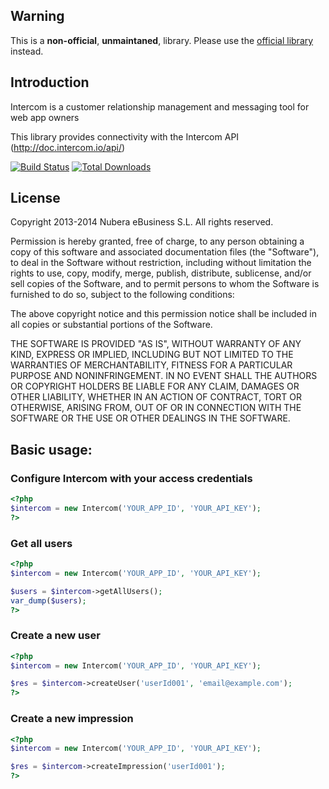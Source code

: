 ## Warning

This is a **non-official**, **unmaintaned**, library. Please use the [official library](https://github.com/intercom/intercom-php) instead.

## Introduction

Intercom is a customer relationship management and messaging tool for web app owners

This library provides connectivity with the Intercom API (http://doc.intercom.io/api/)

[![Build Status](https://travis-ci.org/nubera-ebusiness/intercom-php.png?branch=master)](https://travis-ci.org/nubera-ebusiness/intercom-php)
[![Total Downloads](https://poser.pugx.org/nubera-ebusiness/intercom-php/downloads.png)](https://packagist.org/packages/nubera-ebusiness/intercom-php)

## License

Copyright 2013-2014 Nubera eBusiness S.L. All rights reserved.

Permission is hereby granted, free of charge, to any person obtaining a copy
of this software and associated documentation files (the "Software"), to
deal in the Software without restriction, including without limitation the
rights to use, copy, modify, merge, publish, distribute, sublicense, and/or
sell copies of the Software, and to permit persons to whom the Software is
furnished to do so, subject to the following conditions:

The above copyright notice and this permission notice shall be included in
all copies or substantial portions of the Software.

THE SOFTWARE IS PROVIDED "AS IS", WITHOUT WARRANTY OF ANY KIND, EXPRESS OR
IMPLIED, INCLUDING BUT NOT LIMITED TO THE WARRANTIES OF MERCHANTABILITY,
FITNESS FOR A PARTICULAR PURPOSE AND NONINFRINGEMENT. IN NO EVENT SHALL THE
AUTHORS OR COPYRIGHT HOLDERS BE LIABLE FOR ANY CLAIM, DAMAGES OR OTHER
LIABILITY, WHETHER IN AN ACTION OF CONTRACT, TORT OR OTHERWISE, ARISING
FROM, OUT OF OR IN CONNECTION WITH THE SOFTWARE OR THE USE OR OTHER DEALINGS
IN THE SOFTWARE.

## Basic usage:

### Configure Intercom with your access credentials

```php
<?php
$intercom = new Intercom('YOUR_APP_ID', 'YOUR_API_KEY');
?>
```

### Get all users

```php
<?php
$intercom = new Intercom('YOUR_APP_ID', 'YOUR_API_KEY');

$users = $intercom->getAllUsers();
var_dump($users);
?>
```

### Create a new user

```php
<?php
$intercom = new Intercom('YOUR_APP_ID', 'YOUR_API_KEY');

$res = $intercom->createUser('userId001', 'email@example.com');
?>
```

### Create a new impression

```php
<?php
$intercom = new Intercom('YOUR_APP_ID', 'YOUR_API_KEY');

$res = $intercom->createImpression('userId001');
?>
```
